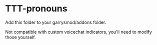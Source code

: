 # TTT-pronouns
Add this folder to your garrysmod/addons folder.

Not compatible with custom voicechat indicators, you'll need to modify those yourself.
